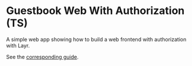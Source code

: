 # Guestbook Web With Authorization (TS)

A simple web app showing how to build a web frontend with authorization with Layr.

See the [corresponding guide](https://layrjs.com/docs/v1/introduction/authorization?language=ts).
